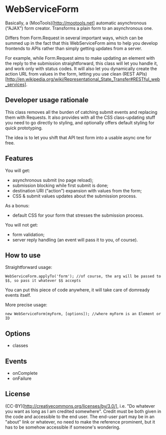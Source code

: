 WebServiceForm
==============

Basically, a (MooTools)[http://mootools.net] automatic asynchronous (“AJAX”) form creator. Transforms a plain form to an asynchronous one.

Differs from Form.Request in several important ways, which can be summed up in the fact that this WebServiceForm aims to help you develop frontends to APIs rather than simply getting updates from a server.

For example, while Form.Request aims to make updating an element with the reply to the submission straightforward, this class will let you handle it, and work only with status codes. It will also let you dynamically create the action URL from values in the form, letting you use clean (REST APIs)[http://en.wikipedia.org/wiki/Representational_State_Transfer#RESTful_web_services].

Developer usage rationale
-------------------------

This class removes all the burden of catching submit events and replacing them with Requests. It also provides with all the CSS class-updating stuff you need to go directly to styling, and optionally offers default styling for quick prototyping.

The idea is to let you shift that API test form into a usable async one for free.

Features
--------

You will get:

* asynchronous submit (no page reload);
* submission blocking while first submit is done;
* destination URI (“action”) expansion with values from the form;
* CSS & submit values updates about the submission process.

As a bonus:

* default CSS for your form that stresses the submission process.

You will not get:

* form validation;
* server reply handling (an event will pass it to you, of course).

How to use
----------

Straightforward usage:

	WebServiceForm.applyTo('form'); //of course, the arg will be passed to $$, so pass it whatever $$ accepts
    
You can put this piece of code anywhere, it will take care of domready events itself.

More precise usage:

	new WebServiceForm(myForm, [options]); //where myForm is an Element or ID

Options
-------

* classes

Events
------

- onComplete
- onFailure

License
-------

(CC-BY)[http://creativecommons.org/licenses/by/3.0/], i.e. "Do whatever you want as long as I am credited somewhere". Credit must be both given in the code and accessible to the end user. The end-user part may be in an "about" link or whatever, no need to make the reference prominent, but it has to be somehow accessible if someone's wondering.